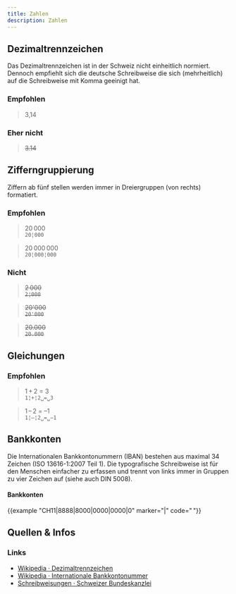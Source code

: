 ```yaml
---
title: Zahlen
description: Zahlen
---
```



## Dezimaltrennzeichen
Das Dezimaltrennzeichen ist in der Schweiz nicht einheitlich normiert. Dennoch empfiehlt sich die deutsche Schreibweise die sich (mehrheitlich) auf die Schreibweise mit Komma geeinigt hat.

### Empfohlen
> 3,14

### Eher nicht
> ~~3.14~~


## Zifferngruppierung
Ziffern ab fünf stellen werden immer in Dreiergruppen (von rechts) formatiert.

### Empfohlen
> 20&#8239;000 <br> `20¦000`

> 20&#8239;000&#8239;000 <br> `20¦000¦000`

### Nicht
> ~~2&#8239;000~~ <br>~~`2¦000`~~

> ~~20'000~~ <br>~~`20'000`~~

> ~~20.000~~ <br>~~`20.000`~~


## Gleichungen

### Empfohlen
> 1&#8239;+&#8239;2 = 3<br> `1¦+¦2␣=␣3`

> 1&#8239;–&#8239;2 = –1<br> `1¦–¦2␣=␣−1`


## Bankkonten
Die Internationalen Bankkontonummern (IBAN) bestehen aus maximal 34 Zeichen (ISO 13616-1:2007 Teil 1). Die typografische Schreibweise ist für den Menschen einfacher zu erfassen und trennt von links immer in Gruppen zu vier Zeichen auf (siehe auch DIN 5008).


<div class="example-big">

#### Bankkonten

{{example "CH11|8888|8000|0000|0000|0" marker="|" code="&#x202F;"}}

</div>


## Quellen & Infos

<div class="box">

### Links
* [Wikipedia · Dezimaltrennzeichen](https://de.wikipedia.org/wiki/Schreibweise_von_Zahlen#Schweiz_und_Liechtenstein)
* [Wikipedia · Internationale Bankkontonummer](https://de.wikipedia.org/wiki/Internationale_Bankkontonummer)
* [Schreibweisungen · Schweizer Bundeskanzlei](https://www.bk.admin.ch/bk/de/home/dokumentation/sprachen/hilfsmittel-textredaktion/schreibweisungen.html)
</div>
